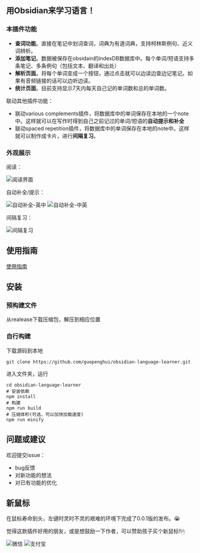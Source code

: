 ## 用Obsidian来学习语言！

### 本插件功能

+ **查词功能**。直接在笔记中划词查词，词典为有道词典，支持柯林斯例句、近义词辨析。
+ **添加笔记**。数据被保存在obsidain的indexDB数据库中。每个单词/短语支持多条笔记、多条例句（包括文本、翻译和出处）
+ **解析页面**。将每个单词变成一个按钮，通过点击就可以边读边查边记笔记。如果有音频链接的话可以边听边读。
+ **统计页面**。目前支持显示7天内每天自己记的单词数和总的单词数。

联动其他插件功能：
+ 联动various complements插件，将数据库中的单词保存在本地的一个note中。这样就可以在写作时得到自己之前记过的单词/短语的**自动提示和补全**
+ 联动spaced repetition插件，将数据库中的单词保存在本地的note中。这样就可以制作成卡片，进行**间隔复习**。

### 外观展示
阅读：

![阅读界面](https://github.com/guopenghui/obsidian-language-learner/blob/master/public/reading.png)


自动补全/提示：

![自动补全-英中](https://github.com/guopenghui/obsidian-language-learner/blob/master/public/complement1.png)
![自动补全-中英](https://github.com/guopenghui/obsidian-language-learner/blob/master/public/complement2.png)

间隔复习：

![间隔复习](https://raw.githubusercontent.com/guopenghui/obsidian-language-learner/master/public/review.png)

## 使用指南
[使用指南](https://raw.githubusercontent.com/guopenghui/obsidian-language-learner/master/public/tutorial.pdf)


## 安装

### 预构建文件

从realease下载压缩包，解压到相应位置
### 自行构建

下载源码到本地
```shell
git clone https://github.com/guopenghui/obsidian-language-learner.git
```

进入文件夹，运行
```shell
cd obsidian-language-learner
# 安装依赖
npm install 
# 构建
npm run build 
# 压缩体积(可选，可以加快加载速度)
npm run minify 
```

## 问题或建议
欢迎提交issue：
+ bug反馈
+ 对新功能的想法
+ 对已有功能的优化

## 新鼠标
在鼠标寿命到头，左键时灵时不灵的艰难的环境下完成了0.0.1版的发布。😭

觉得这款插件好用的朋友，或是想鼓励一下作者，可以赞助孩子买个新鼠标!!🖱

![微信](https://raw.githubusercontent.com/guopenghui/obsidian-language-learner/master/public/wechat.jpg)
![支付宝](https://raw.githubusercontent.com/guopenghui/obsidian-language-learner/master/public/alipay.jpg)